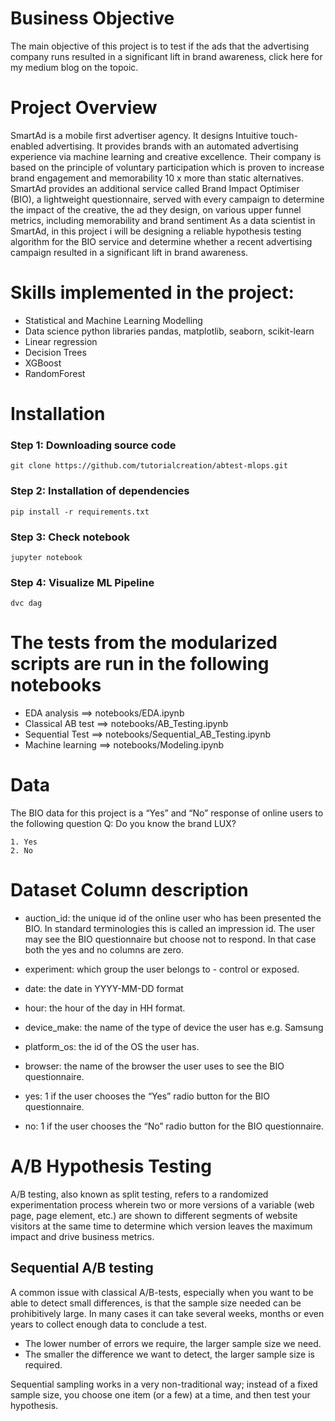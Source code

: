 # Business Objective
The main objective of this project is to test if the ads that the advertising company runs resulted in a significant lift in brand awareness, click here for my medium blog on the topoic.

# Project Overview
SmartAd is a mobile first advertiser agency. It designs Intuitive touch-enabled advertising. It provides brands with an automated advertising experience via machine learning and creative excellence. Their company is based on the principle of voluntary participation which is proven to increase brand engagement and memorability 10 x more than static alternatives. SmartAd provides an additional service called Brand Impact Optimiser (BIO), a lightweight questionnaire, served with every campaign to determine the impact of the creative, the ad they design, on various upper funnel metrics, including memorability and brand sentiment As a data scientist in SmartAd, in this project i will be designing a reliable hypothesis testing algorithm for the BIO service and determine whether a recent advertising campaign resulted in a significant lift in brand awareness.

# Skills implemented in the project:
* Statistical and Machine Learning Modelling
* Data science python libraries pandas, matplotlib, seaborn, scikit-learn
* Linear regression
* Decision Trees
* XGBoost
* RandomForest

# Installation
### Step 1: Downloading source code
```
git clone https://github.com/tutorialcreation/abtest-mlops.git
```
### Step 2: Installation of dependencies
```
pip install -r requirements.txt
```
### Step 3: Check notebook
```
jupyter notebook
```
### Step 4: Visualize ML Pipeline
```
dvc dag
```

# The tests from the modularized scripts are run in the following notebooks
* EDA analysis ==> notebooks/EDA.ipynb
* Classical AB test ==> notebooks/AB_Testing.ipynb
* Sequential Test ==> notebooks/Sequential_AB_Testing.ipynb
* Machine learning ==> notebooks/Modeling.ipynb

# Data
The BIO data for this project is a “Yes” and “No” response of online users to the following question
Q: Do you know the brand LUX?

	1. Yes
	2. No
# Dataset Column description
* auction_id: the unique id of the online user who has been presented the BIO. In standard terminologies this is called an impression id. The user may see the BIO questionnaire but choose not to respond. In that case both the yes and no columns are zero.

* experiment: which group the user belongs to - control or exposed.

* date: the date in YYYY-MM-DD format

* hour: the hour of the day in HH format.

* device_make: the name of the type of device the user has e.g. Samsung

* platform_os: the id of the OS the user has.

* browser: the name of the browser the user uses to see the BIO questionnaire.

* yes: 1 if the user chooses the “Yes” radio button for the BIO questionnaire.

* no: 1 if the user chooses the “No” radio button for the BIO questionnaire.

# A/B Hypothesis Testing
A/B testing, also known as split testing, refers to a randomized experimentation process wherein two or more versions of a variable (web page, page element, etc.) are shown to different segments of website visitors at the same time to determine which version leaves the maximum impact and drive business metrics.

## Sequential A/B testing
A common issue with classical A/B-tests, especially when you want to be able to detect small differences, is that the sample size needed can be prohibitively large. In many cases it can take several weeks, months or even years to collect enough data to conclude a test. 

*   The lower number of errors we require, the larger sample size we need.
* The smaller the difference we want to detect, the larger sample size is required.

Sequential sampling works in a very non-traditional way; instead of a fixed sample size, you choose one item (or a few) at a time, and then test your hypothesis. 

